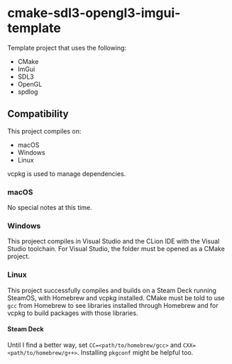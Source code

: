 # cmake-sdl3-opengl3-imgui-template

Template project that uses the following:
* CMake
* ImGui
* SDL3
* OpenGL
* spdlog

## Compatibility
This project compiles on:
* macOS
* Windows
* Linux

vcpkg is used to manage dependencies.

### macOS
No special notes at this time.
### Windows
This projeect compiles in Visual Studio and the CLion IDE with the Visual Studio toolchain.
For Visual Studio, the folder must be opened as a CMake project.
### Linux
This project successfully compiles and builds on a Steam Deck running SteamOS, with Homebrew
and vcpkg installed. CMake must be told to use `gcc` from Homebrew to see libraries installed
through Homebrew and for vcpkg to build packages with those libraries.
#### Steam Deck
Until I find a better way, set `CC=<path/to/homebrew/gcc>` and `CXX=<path/to/homebrew/g++>`.
Installing `pkgconf` might be helpful too.